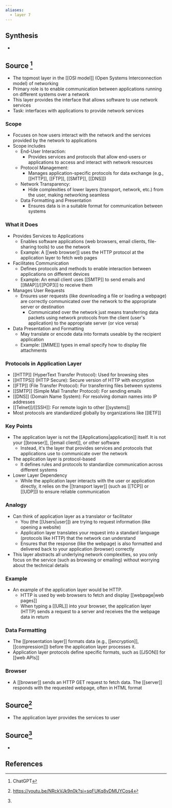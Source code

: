 ```yaml
---
aliases:
  - layer 7
---
```

## Synthesis
- 
## Source [^1]
- The topmost layer in the [[OSI model]] (Open Systems Interconnection model) of networking
- Primary role is to enable communication between applications running on different systems over a network
- This layer provides the interface that allows software to use network services
- Task: interfaces with applications to provide network services
### Scope
- Focuses on how users interact with the network and the services provided by the network to applications
- Scope includes
	- End-User Interaction: 
		- Provides services and protocols that allow end-users or applications to access and interact with network resources
	- Protocol Management: 
		- Manages application-specific protocols for data exchange (e.g., [[HTTP]], [[FTP]], [[SMTP]], [[DNS]])
	- Network Transparency:
		- Hide complexities of lower layers (transport, network, etc.) from the user, making networking seamless
	- Data Formatting and Presentation
		- Ensures data is in a suitable format for communication between systems
### What it Does
- Provides Services to Applications
	- Enables software applications (web browsers, email clients, file-sharing tools) to use the network
	- Example: A [[web browser]] uses the HTTP protocol at the application layer to fetch web pages
- Facilitates Communication
	- Defines protocols and methods to enable interaction between applications on different devices
	- Example: An email client uses [[SMTP]] to send emails and [[IMAP]]/[[POP3]] to receive them
- Manages User Requests
	- Ensures user requests (like downloading a file or loading a webpage) are correctly communicated over the network to the appropriate server or destination
		- Communicated over the network just means transferring data packets using network protocols from the client (user's application) to the appropriate server (or vice versa)
- Data Presentation and Formatting
	- May translate or encode data into formats useable by the recipient application
	- Example: [[MIME]] types in email specify how to display file attachments
### Protocols in Application Layer
- [[HTTP]] (HyperText Transfer Protocol): Used for browsing sites
- [[HTTPS]] (HTTP Secure): Secure version of HTTP with encryption
- [[FTP]] (File Transfer Protocol): For transferring files between systems
- [[SMTP]] (Simple Mail Transfer Protocol): For sending emails
- [[DNS]] (Domain Name System): For resolving domain names into IP addresses
- [[Telnet]]/[[SSH]]: For remote login to other [[systems]]
- Most protocols are standardized globally by organizations like [[IETF]]

### Key Points
- The application layer is not the [[Applications|application]] itself. It is not your [[browser]], [[email client]], or other software
	- Instead, it's the layer that provides services and protocols that applications use to communicate over the network
- The application layer is protocol-based
	- It defines rules and protocols to standardize communication across different systems
- Lower Layer Dependency
	- While the application layer interacts with the user or application directly, it relies on the [[transport layer]] (such as [[TCP]] or [[UDP]]) to ensure reliable communication

### Analogy
- Can think of application layer as a translator or facilitator
	- You (the [[Users|user]]) are trying to request information (like opening a website)
	- Application layer translates your request into a standard language (protocols like HTTP) that the network can understand
	- Ensures that the response (like the webpage) is also formatted and delivered back to your application (browser) correctly
- This layer abstracts all underlying network complexities, so you only focus on the service (such as browsing or emailing) without worrying about the technical details
### Example
- An example of the application layer would be HTTP.
	- HTTP is used by web browsers to fetch and display [[webpage|web pages]]
	- When typing a [[URL]] into your browser, the application layer (HTTP) sends a request to a server and receives the the webpage data in return

### Data Formatting
- The [[presentation layer]] formats data (e.g., [[encryption]], [[compression]]) before the application layer processes it. 
- Application layer protocols define specific formats, such as [[JSON]] for [[web APIs]]

### Browser
- A [[browser]] sends an HTTP GET request to fetch data. The [[server]] responds with the requested webpage, often in HTML format

## Source[^2]
- The application layer provides the services to user

## Source[^3]
- 
## References

[^1]: ChatGPT
[^2]: https://youtu.be/NRckVJk9n0k?si=sqFUKq8vDMUYCos4
[^3]: 